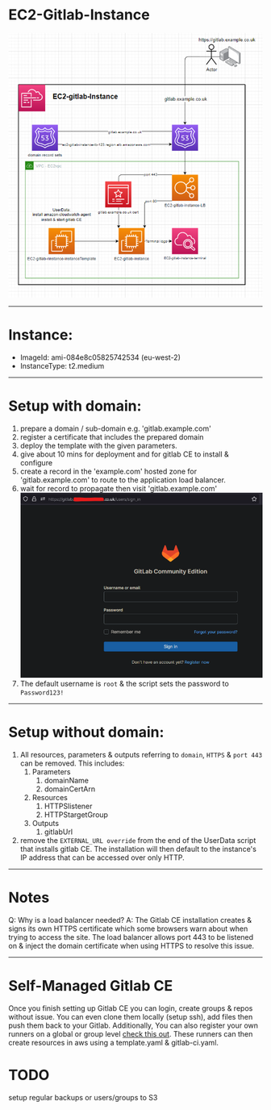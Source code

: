 # EC2-Gitlab-Instance

![](images/diagram.png)


---

# Instance:
 - ImageId: ami-084e8c05825742534 (eu-west-2)
 - InstanceType: t2.medium

---

# Setup with domain:
1. prepare a domain / sub-domain e.g. 'gitlab.example.com'
2. register a certificate that includes the prepared domain
3. deploy the template with the given parameters.
4. give about 10 mins for deployment and for gitlab CE to install & configure
5. create a record in the 'example.com' hosted zone for 'gitlab.example.com' to route to the application load balancer.
6. wait for record to propagate then visit 'gitlab.example.com'
![](images/loginScreen.png)
7. The default username is `root` & the script sets the password to `Password123!`

---

# Setup without domain:
1. All resources, parameters & outputs referring to `domain`, `HTTPS` & `port 443` can be removed. This includes:
   1. Parameters
      1. domainName
      2. domainCertArn
   2. Resources
      1. HTTPSlistener
      2. HTTPStargetGroup
   3. Outputs
      1. gitlabUrl
2. remove the `EXTERNAL_URL override` from the end of the UserData script that installs gitlab CE. The installation will then default to the instance's IP address that can be accessed over only HTTP.

---

# Notes
Q: Why is a load balancer needed?
A: The Gitlab CE installation creates & signs its own HTTPS certificate which some browsers warn about when trying to access the site. The load balancer allows port 443 to be listened on & inject the domain certificate when using HTTPS to resolve this issue.

---

# Self-Managed Gitlab CE
Once you finish setting up Gitlab CE you can login, create groups & repos without issue. You can even clone them locally (setup ssh), add files then push them back to your Gitlab. Additionally, You can also register your own runners on a global or group level [check this out](https://github.com/mattyboy84/AWS-EC2-Gitlab-runner-fleet). These runners can then create resources in aws using a template.yaml & gitlab-ci.yaml.

# TODO
setup regular backups or users/groups to S3
